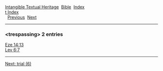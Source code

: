 [Intangible Textual Heritage](../../index)  [Bible](../index) 
[Index](index)   
[t Index](_t_)  
  [Previous](c11779)  [Next](c11781) 

------------------------------------------------------------------------

### &lt;trespassing&gt; 2 entries

[Eze 14:13](../kjv/eze014.htm#013)  
[Lev 6:7](../kjv/lev006.htm#007)  

------------------------------------------------------------------------

[Next: trial (6)](c11781)
